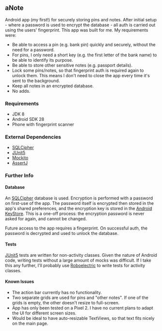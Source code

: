 ## aNote

Android app (my first!) for securely storing pins and notes. After initial setup - where a password is used to encrypt the database - 
all auth is carried out using the users' fingerprint. This app was built for me. My requirements were: 

- Be able to access a pin (e.g. bank pin) quickly and securely, without the need for a password. 
- For pins, I only need a short key (e.g. the first letter of the bank name) to be able to identify its purpose.
- Be able to store other sensitive notes (e.g. passport details).
- Lock some pins/notes, so that fingerprint auth is required again to unlock them. This means I don't need to close the app every time it's sent to the background.
- Keep all notes in an encrypted database.
- No adds.


### Requirements
- JDK 8
- Android SDK 28
- Phone with fingerprint scanner

### External Dependencies
- [SQLCipher](https://github.com/sqlcipher/sqlcipher)
- [JUnit5](https://junit.org/junit5/)
- [Mockito](https://site.mockito.org)
- [AssertJ](https://joel-costigliola.github.io/assertj/index.html)

### Further Info

#### Database

An [SQLCipher](https://github.com/sqlcipher/sqlcipher) database is used. Encryption is performed with a password 
on first-use of the app. The password itself is encrypted then stored in the app's shared preferences, and the 
encryption key is stored in the [Android KeyStore](https://developer.android.com/training/articles/keystore). 
This is a one-off process: the encryption password is never asked for again, and cannot be changed. 

Future access to the app requires a fingerprint. On successful auth, the password is decrypted and used to unlock
the database.

#### Tests

[JUnit5](https://junit.org/junit5/) tests are written for non-activity classes. Given the nature of Android code, writing tests without a large amount of mocks was difficult. If I take this any further, I'll probably use [Roboelectric](http://robolectric.org) to write tests for activity classes.

#### Known Issues
- The action bar currently has no functionality.
- Two separate grids are used for pins and "other notes". If one of the grids is empty, the other doesn't resize to full-screen.
- App has only been tested on a Pixel 2. I have no current plans to adapt the UI for different screen sizes.
- Would be ideal to have auto-resizable TextViews, so that text fits nicely on the main page.
